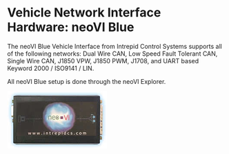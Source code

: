 # Vehicle Network Interface Hardware: neoVI Blue

The neoVI Blue Vehicle Interface from Intrepid Control Systems supports all of the following networks: Dual Wire CAN, Low Speed Fault Tolerant CAN, Single Wire CAN, J1850 VPW, J1850 PWM, J1708, and UART based Keyword 2000 / ISO9141 / LIN.

All neoVI Blue setup is done through the neoVI Explorer.

![Figure 1: The neoVI Blue supports many in-vehicle network protocols.](../../.gitbook/assets/spyhneo.jpg)
